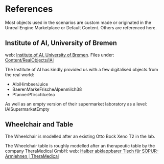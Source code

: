 # References

Most objects used in the scenarios are custom made or originated in the Unreal Engine Marketplace or Default Content. Others are referenced here.

## Institute of AI, University of Bremen 
web: [Institute of AI, University of Bremen](https://ai.uni-bremen.de/). 
Files under: [Content/RealObjects/IAI](../Content/RealObjects/IAI)

The Institute of AI has kindly provided us with a few digitalised objects from the real world:

- AlbiHimbeerJuice
- BaerenMarkeFrischeAlpenmilch38
- PfannerPfirschIcetea

As well as an empty version of their supermarket laboratory as a level: IAISupermarketEmpty

## Wheelchair and Table

The Wheelchair is modelled after an existing Otto Bock Xeno T2 in the lab.

The Wheelchair table is roughly modelled after an therapeutic table by the company TheraMedical GmbH:
web:  [Halber abklappbarer Tisch für SOPUR-Armlehnen | TheraMedical](https://www.theramedical.de/halbe-abklappbare-tische/halber-fuer-sopur-armlehnen/)

